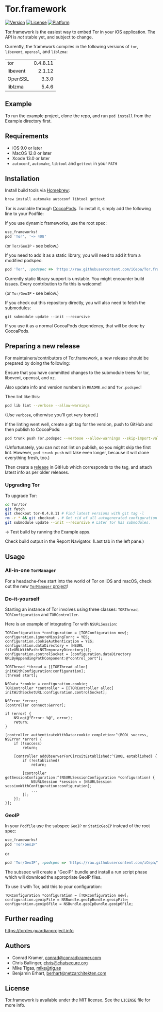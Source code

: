 # Tor.framework

[![Version](https://img.shields.io/cocoapods/v/Tor.svg?style=flat)](https://cocoapods.org/pods/Tor)
[![License](https://img.shields.io/cocoapods/l/Tor.svg?style=flat)](https://cocoapods.org/pods/Tor)
[![Platform](https://img.shields.io/cocoapods/p/Tor.svg?style=flat)](https://cocoapods.org/pods/Tor)

Tor.framework is the easiest way to embed Tor in your iOS application. The API is *not* stable yet, and subject to change.

Currently, the framework compiles in the following versions of `tor`, `libevent`, `openssl`, and `liblzma`:

|          |          |
|:-------- | --------:|
| tor      | 0.4.8.11 |
| libevent | 2.1.12   |
| OpenSSL  | 3.3.0    |
| liblzma  | 5.4.6    |


## Example

To run the example project, clone the repo, and run `pod install` from the Example directory first.

## Requirements

- iOS 9.0 or later
- MacOS 12.0 or later
- Xcode 13.0 or later
- `autoconf`,  `automake`, `libtool` and  `gettext` in your `PATH`


## Installation

Install build tools via [Homebrew](https://brew.sh):

```sh
brew install automake autoconf libtool gettext
```

Tor is available through [CocoaPods](https://cocoapods.org). To install
it, simply add the following line to your Podfile:

If you use dynamic frameworks, use the root spec:

```ruby
use_frameworks!
pod 'Tor', '~> 408'
```

(or `Tor/GeoIP` - see below.)


If you need to add it as a static library, you will need to add it from a modified podspec:

```ruby
pod 'Tor', :podspec => 'https://raw.githubusercontent.com/iCepa/Tor.framework/pure_pod/TorStatic.podspec'
```

Currently static library support is unstable. You might encounter build issues. 
Every contribution to fix this is welcome!

(or `Tor/GeoIP` - see below.)

If you check out this repository directly, you will also need to fetch the submodules:

`git submodule update --init --recursive`

If you use it as a normal CocoaPods dependency, that will be done by CocoaPods.


## Preparing a new release

For maintainers/contributors of Tor.framework, a new release should be prepared by 
doing the following:

Ensure that you have committed changes to the submodule trees for tor, libevent, openssl, and xz.

Also update info and version numbers in `README.md` and `Tor.podspec`!

Then lint like this:

```sh
pod lib lint --verbose --allow-warnings
```

(Use `verbose`, otherwise you'll get *very* bored.)

If the linting went well, create a git tag for the version, push to GitHub and then publish to CocoaPods:

```sh
pod trunk push Tor.podspec --verbose --allow-warnings --skip-import-validation --skip-tests
```

(Unfortunately, you can not not lint on publish, so you might skip the first lint. However, `pod trunk push`
will take even longer, because it will clone everything fresh, too.)


Then create a [release](https://github.com/iCepa/Tor.framework/releases) in GitHub which corresponds
to the tag, and attach latest info as per older releases.


### Upgrading Tor

To upgrade Tor:

```bash
cd Tor/tor
git fetch
git checkout tor-0.4.8.11 # Find latest versions with git tag -l
rm -r * && git checkout . # Get rid of all autogenerated configuration files, which may not work with the newest version anymore.
git submodule update --init --recursive # Later Tor has submodules.
```

-> Test build by running the Example apps.

Check build output in the Report Navigator. (Last tab in the left pane.)


## Usage

### All-in-one `TorManager`

For a headache-free start into the world of Tor on iOS and macOS, check out
the new [`TorManager` project](https://github.com/tladesignz/TorManager)!

### Do-it-yourself

Starting an instance of Tor involves using three classes: `TORThread`, `TORConfiguration` and `TORController`.

Here is an example of integrating Tor with `NSURLSession`:

```objc
TORConfiguration *configuration = [TORConfiguration new];
configuration.ignoreMissingTorrc = YES;
configuration.cookieAuthentication = YES;
configuration.dataDirectory = [NSURL fileURLWithPath:NSTemporaryDirectory()];
configuration.controlSocket = [configuration.dataDirectory URLByAppendingPathComponent:@"control_port"];

TORThread *thread = [[TORThread alloc] initWithConfiguration:configuration];
[thread start];

NSData *cookie = configuration.cookie;
TORController *controller = [[TORController alloc] initWithSocketURL:configuration.controlSocket];

NSError *error;
[controller connect:&error];

if (error) {
    NSLog(@"Error: %@", error);
    return;
}

[controller authenticateWithData:cookie completion:^(BOOL success, NSError *error) {
    if (!success)
        return;

    [controller addObserverForCircuitEstablished:^(BOOL established) {
        if (!established)
            return;

        [controller getSessionConfiguration:^(NSURLSessionConfiguration *configuration) {
            NSURLSession *session = [NSURLSession sessionWithConfiguration:configuration];
            ...
        }];
    }];
}];
```


### GeoIP

In your `Podfile` use the subspec `GeoIP` or `StaticGeoIP` instead of the root spec:

```ruby
use_frameworks!
pod 'Tor/GeoIP'
```

or

```ruby
pod 'Tor/GeoIP', :podspec => 'https://raw.githubusercontent.com/iCepa/Tor.framework/pure_pod/TorStatic.podspec'
```

The subspec will create a "GeoIP" bundle and install a run script phase which 
will download the appropriate GeoIP files.

To use it with Tor, add this to your configuration:

```objc
TORConfiguration *configuration = [TORConfiguration new];
configuration.geoipFile = NSBundle.geoIpBundle.geoipFile;
configuration.geoip6File = NSBundle.geoIpBundle.geoip6File;
```

## Further reading

https://tordev.guardianproject.info


## Authors

- Conrad Kramer, conrad@conradkramer.com
- Chris Ballinger, chris@chatsecure.org
- Mike Tigas, mike@tig.as
- Benjamin Erhart, berhart@netzarchitekten.com


## License

Tor.framework is available under the MIT license. See the 
[`LICENSE`](https://github.com/iCepa/Tor.framework/blob/master/LICENSE) file for more info.
